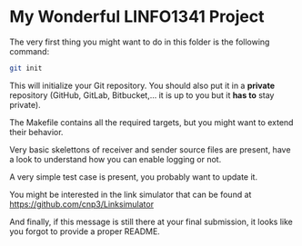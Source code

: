 # My Wonderful LINFO1341 Project

The very first thing you might want to do in this folder is the following command:
```bash
git init
```

This will initialize your Git repository.
You should also put it in a **private** repository (GitHub, GitLab, Bitbucket,... it is up to you but it **has to** stay private).

The Makefile contains all the required targets, but you might want to extend their behavior.

Very basic skelettons of receiver and sender source files are present, have a look to understand how you can enable logging or not.

A very simple test case is present, you probably want to update it.

You might be interested in the link simulator that can be found at https://github.com/cnp3/Linksimulator

And finally, if this message is still there at your final submission, it looks like you forgot to provide a proper README.